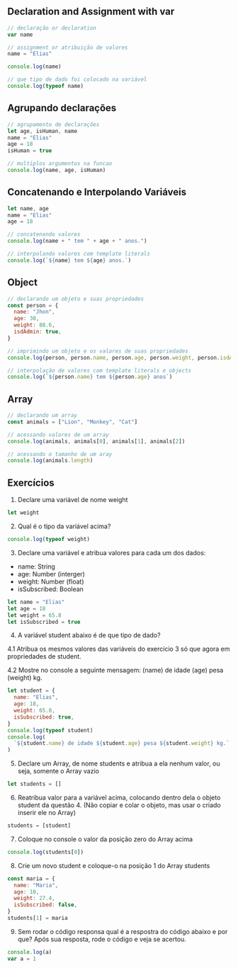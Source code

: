 ## Declaration and Assignment with var

```js
// declaração or declaration
var name

// assignment or atribuição de valores
name = "Elias"

console.log(name)

// que tipo de dado foi colocado na variável
console.log(typeof name)
```

## Agrupando declarações

```js
// agrupamento de declarações
let age, isHuman, name
name = "Elias"
age = 18
isHuman = true

// multiplos argumentos na funcao
console.log(name, age, isHuman)
```

## Concatenando e Interpolando Variáveis

```js
let name, age
name = "Elias"
age = 18

// concatenando valores
console.log(name + " tem " + age + " anos.")

// interpolando valores com template literals
console.log(`${name} tem ${age} anos.`)
```

## Object

```js
// declarando um objeto e suas propriedades
const person = {
  name: "Jhon",
  age: 30,
  weight: 88.6,
  isdAdmin: true,
}

// imprimindo um objeto e os valores de suas propriedades
console.log(person, person.name, person.age, person.weight, person.isdAdmin)

// interpolação de valores com template literals e objects
console.log(`${person.name} tem ${person.age} anos`)
```

## Array

```js
// declarando um array
const animals = ["Lion", "Monkey", "Cat"]

// acessando valores de um array
console.log(animals, animals[0], animals[1], animals[2])

// acessando o tamanho de um aray
console.log(animals.length)
```

## Exercícios

1. Declare uma variável de nome weight

```js
let weight
```

2. Qual é o tipo da variável acima?

```js
console.log(typeof weight)
```

3. Declare uma variável e atribua valores para cada um dos dados:

- name: String
- age: Number (interger)
- weight: Number (float)
- isSubscribed: Boolean

```js
let name = "Elias"
let age = 18
let weight = 65.8
let isSubscribed = true
```

4.  A variável student abaixo é de que tipo de dado?

4.1 Atribua os mesmos valores das variáveis do exercício 3 só que agora em propriedades de student.

4.2 Mostre no console a seguinte mensagem: (name) de idade (age) pesa (weight) kg.

```js
let student = {
  name: "Elias",
  age: 18,
  weight: 65.8,
  isSubscribed: true,
}
console.log(typeof student)
console.log(
  `${student.name} de idade ${student.age} pesa ${student.weight} kg.`
)
```

5. Declare um Array, de nome students e atribua a ela nenhum valor, ou seja, somente o Array vazio

```js
let students = []
```

6. Reatribua valor para a variável acima, colocando dentro dela o objeto student da questão 4. (Não copiar e colar o objeto, mas usar o criado inserir ele no Array)

```js
students = [student]
```

7. Coloque no console o valor da posição zero do Array acima

```js
console.log(students[0])
```

8. Crie um novo student e coloque-o na posição 1 do Array students

```js
const maria = {
  name: "Maria",
  age: 10,
  weight: 27.4,
  isSubscribed: false,
}
students[1] = maria
```

9. Sem rodar o código responsa qual é a respostra do código abaixo e por que? Após sua resposta, rode o código e veja se acertou.

```js
console.log(a)
var a = 1
```
